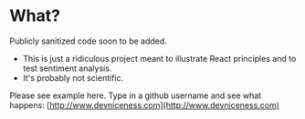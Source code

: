 # What?

Publicly sanitized code soon to be added.
- This is just a ridiculous project meant to illustrate React principles and to test sentiment analysis.
- It's probably not scientific.

Please see example here. Type in a github username and see what happens: [http://www.devniceness.com](http://www.devniceness.com)
